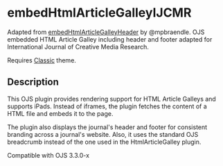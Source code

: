 # embedHtmlArticleGalleyIJCMR
Adapted from [embedHtmlArticleGalleyHeader](https://github.com/mpbraendle/embedHtmlArticleGalleyHeader/tree/master) by @mpbraendle. OJS embedded HTML Article Galley including header and footer adapted for International Journal of Creative Media Research.

Requires [Classic](https://github.com/pkp/classic/tree/stable-3_3_0) theme.



## Description
This OJS plugin provides rendering support for HTML Article Galleys and supports iPads. Instead of iframes, the plugin fetches the content of a HTML file and embeds it to the page.

The plugin also displays the journal's header and footer for consistent branding across a journal's website. Also, it uses the standard OJS breadcrumb instead of the one used in the HtmlArticleGalley plugin.

Compatible with OJS 3.3.0-x

